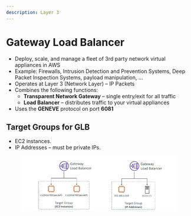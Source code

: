 ```yaml
---
description: Layer 3
---
```


# Gateway Load Balancer

* Deploy, scale, and manage a fleet of 3rd party network virtual appliances in AWS&#x20;
* Example: Firewalls, Intrusion Detection and Prevention Systems, Deep Packet Inspection Systems, payload manipulation, …&#x20;
* Operates at Layer 3 (Network Layer) – IP Packets&#x20;
* Combines the following functions:&#x20;
  * **Transparent Network Gateway** – single entry/exit for all traffic&#x20;
  * **Load Balancer** – distributes traffic to your virtual appliances&#x20;
* Uses the **GENEVE** protocol on port **6081**

## Target Groups for GLB

* EC2 instances.&#x20;
* IP Addresses – must be private IPs.

<figure><img src="../../../.gitbook/assets/image (6).png" alt=""><figcaption></figcaption></figure>
